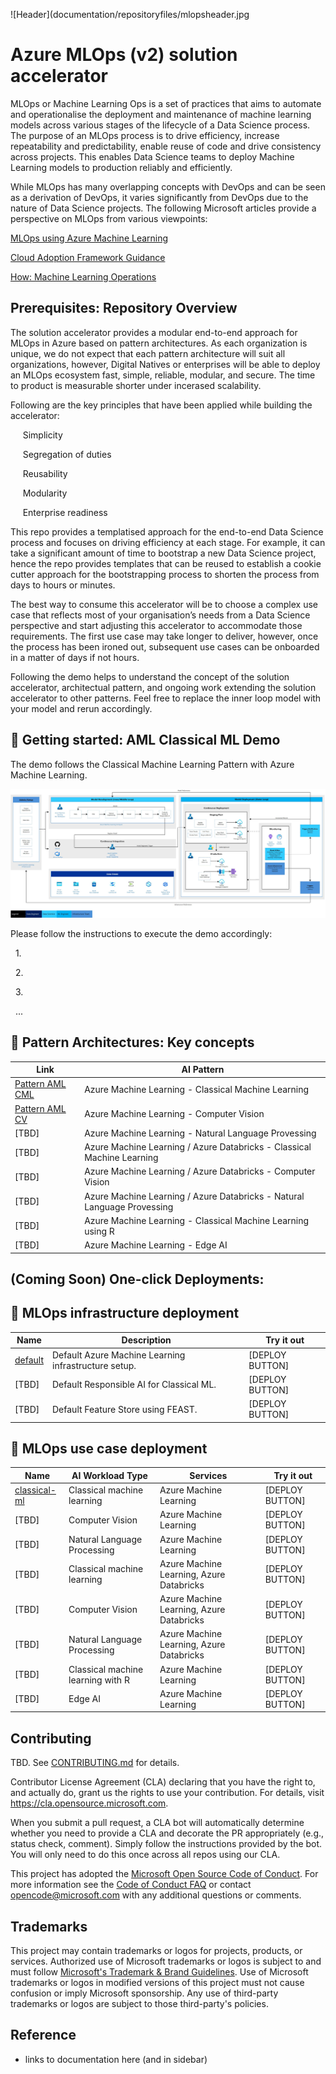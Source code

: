![Header](documentation/repositoryfiles/mlopsheader.jpg

# Azure MLOps (v2) solution accelerator

MLOps or Machine Learning Ops is a set of practices that aims to automate and operationalise the deployment and maintenance of machine learning models across various stages of the lifecycle of a Data Science process. The purpose of an MLOps process is to drive efficiency, increase repeatability and predictability, enable reuse of code and drive consistency across projects. This enables Data Science teams to deploy Machine Learning models to production reliably and efficiently.  

While MLOps has many overlapping concepts with DevOps and can be seen as a derivation of DevOps, it varies significantly from DevOps due to the nature of Data Science projects. The following Microsoft articles provide a perspective on MLOps from various viewpoints: 

[MLOps using Azure Machine Learning](https://azure.microsoft.com/en-us/services/machine-learning/mlops/#features) 

[Cloud Adoption Framework Guidance](https://docs.microsoft.com/en-us/azure/cloud-adoption-framework/ready/azure-best-practices/ai-machine-learning-mlops) 

[How: Machine Learning Operations](https://docs.microsoft.com/en-us/azure/machine-learning/concept-model-management-and-deployment) 


## Prerequisites: Repository Overview

The solution accelerator provides a modular end-to-end approach for MLOps in Azure based on pattern architectures. As each organization is unique, we do not expect that each pattern architecture will suit all organizations, however, Digital Natives or enterprises will be able to deploy an MLOps ecosystem fast, simple, reliable, modular, and secure. The time to product is measurable shorter under incerased scalability.

Following are the key principles that have been applied while building the accelerator: 

&nbsp;&nbsp;&nbsp;&nbsp;&nbsp;Simplicity 
  
&nbsp;&nbsp;&nbsp;&nbsp;&nbsp;Segregation of duties 
  
&nbsp;&nbsp;&nbsp;&nbsp;&nbsp;Reusability 
  
&nbsp;&nbsp;&nbsp;&nbsp;&nbsp;Modularity
  
&nbsp;&nbsp;&nbsp;&nbsp;&nbsp;Enterprise readiness 

This repo provides a templatised approach for the end-to-end Data Science process and focuses on driving efficiency at each stage. For example, it can take a significant amount of time to bootstrap a new Data Science project, hence the repo provides templates that can be reused to establish a cookie cutter approach for the bootstrapping process to shorten the process from days to hours or minutes.

The best way to consume this accelerator will be to choose a complex use case that reflects most of your organisation’s needs from a Data Science perspective and start adjusting this accelerator to accommodate those requirements. The first use case may take longer to deliver, however, once the process has been ironed out, subsequent use cases can be onboarded in a matter of days if not hours.

Following the demo helps to understand the concept of the solution accelerator, architectual pattern, and ongoing work extending the solution accelerator to other patterns. Feel free to replace the inner loop model with your model and rerun accordingly.

 
## 👤 Getting started: AML Classical ML Demo
  
The demo follows the Classical Machine Learning Pattern with Azure Machine Learning.
  
![AML CML](/documentation/architecturepattern/AzureML_CML_Architecture_v0.7.jpg)
  
Please follow the instructions to execute the demo accordingly:
  
&nbsp;&nbsp;1.
  
&nbsp;&nbsp;2.
  
&nbsp;&nbsp;3.
  
&nbsp;&nbsp;...


## 📐 Pattern Architectures: Key concepts

| Link                                                    | AI Pattern                                                              |
| ------------------------------------------------------- | ----------------------------------------------------------------------- |
| [Pattern AML CML](https://github.com/Azure/mlops-v2/blob/main/documentation/architecturepattern/AzureML_CML_Architecture_v0.7.jpg) | Azure Machine Learning - Classical Machine Learning                     |
| [Pattern AML CV](https://github.com/Azure/mlops-v2/blob/main/documentation/architecturepattern/AzureML_SupervisedCV_Architecture_v0.5.jpg)                                                 | Azure Machine Learning - Computer Vision                                |
| [TBD]                                                   | Azure Machine Learning - Natural Language Provessing                    |
| [TBD]                                                   | Azure Machine Learning / Azure Databricks - Classical Machine Learning  |
| [TBD]                                                   | Azure Machine Learning / Azure Databricks - Computer Vision             |
| [TBD]                                                   | Azure Machine Learning / Azure Databricks - Natural Language Provessing |
| [TBD]                                                   | Azure Machine Learning - Classical Machine Learning using R             |
| [TBD]                                                   | Azure Machine Learning - Edge AI                                        |

  
## (Coming Soon) One-click Deployments:
  
## 📯 MLOps infrastructure deployment

| Name                                                    | Description                                          | Try it out      |
| ------------------------------------------------------- | ---------------------------------------------------- | --------------- |
| [default](https://github.com/Azure/mlops-infra-default) | Default Azure Machine Learning infrastructure setup. | [DEPLOY BUTTON] |
| [TBD]                                                   | Default Responsible AI for Classical ML.             | [DEPLOY BUTTON] |
| [TBD]                                                   | Default Feature Store using FEAST.                   | [DEPLOY BUTTON] |

## 📯 MLOps use case deployment

| Name                                                                | AI Workload Type                   | Services                                 | Try it out      |
|-------------------------------------------------------------------- | -----------------------------------| ---------------------------------------- | --------------- |
| [classical-ml](https://github.com/Azure/mlops-project-classical-ml) | Classical machine learning         | Azure Machine Learning                   | [DEPLOY BUTTON] |
| [TBD]                                                               | Computer Vision                    | Azure Machine Learning                   | [DEPLOY BUTTON] |
| [TBD]                                                               | Natural Language Processing        | Azure Machine Learning                   | [DEPLOY BUTTON] |
| [TBD]                                                               | Classical machine learning         | Azure Machine Learning, Azure Databricks | [DEPLOY BUTTON] |
| [TBD]                                                               | Computer Vision                    | Azure Machine Learning, Azure Databricks | [DEPLOY BUTTON] |
| [TBD]                                                               | Natural Language Processing        | Azure Machine Learning, Azure Databricks | [DEPLOY BUTTON] |
| [TBD]                                                               | Classical machine learning with R  | Azure Machine Learning                   | [DEPLOY BUTTON] |  
| [TBD]                                                               | Edge AI                            | Azure Machine Learning                   | [DEPLOY BUTTON] |  


## Contributing

TBD. See [CONTRIBUTING.md](CONTRIBUTING.md) for details.

Contributor License Agreement (CLA) declaring that you have the right to, and actually do, grant us
the rights to use your contribution. For details, visit https://cla.opensource.microsoft.com.

When you submit a pull request, a CLA bot will automatically determine whether you need to provide
a CLA and decorate the PR appropriately (e.g., status check, comment). Simply follow the instructions
provided by the bot. You will only need to do this once across all repos using our CLA.

This project has adopted the [Microsoft Open Source Code of Conduct](https://opensource.microsoft.com/codeofconduct/).
For more information see the [Code of Conduct FAQ](https://opensource.microsoft.com/codeofconduct/faq/) or
contact [opencode@microsoft.com](mailto:opencode@microsoft.com) with any additional questions or comments.


## Trademarks

This project may contain trademarks or logos for projects, products, or services. Authorized use of Microsoft
trademarks or logos is subject to and must follow
[Microsoft's Trademark & Brand Guidelines](https://www.microsoft.com/legal/intellectualproperty/trademarks/usage/general).
Use of Microsoft trademarks or logos in modified versions of this project must not cause confusion or imply Microsoft sponsorship.
Any use of third-party trademarks or logos are subject to those third-party's policies.
  
 
## Reference

- links to documentation here (and in sidebar)

